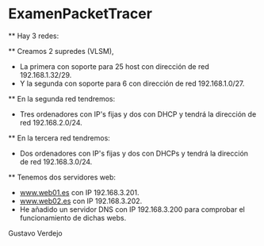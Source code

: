 # ExamenPacketTracer
** Hay 3 redes:

** Creamos 2 supredes (VLSM),
* La primera con soporte para 25 host con dirección de red 192.168.1.32/29.
* Y la segunda con soporte para 6 con dirección de red 192.168.1.0/27.

** En la segunda red tendremos:
* Tres ordenadores con IP's fijas y dos con DHCP y tendrá la dirección de red 192.168.2.0/24.

** En la tercera red tendremos:
* Dos ordenadores con IP's fijas y dos con DHCPs y tendrá la dirección de red 192.168.3.0/24.

** Tenemos dos servidores web:
* www.web01.es con IP 192.168.3.201.
* www.web02.es con IP 192.168.3.202.
* He añadido un servidor DNS con IP 192.168.3.200 para comprobar el funcionamiento de dichas webs.

Gustavo Verdejo
